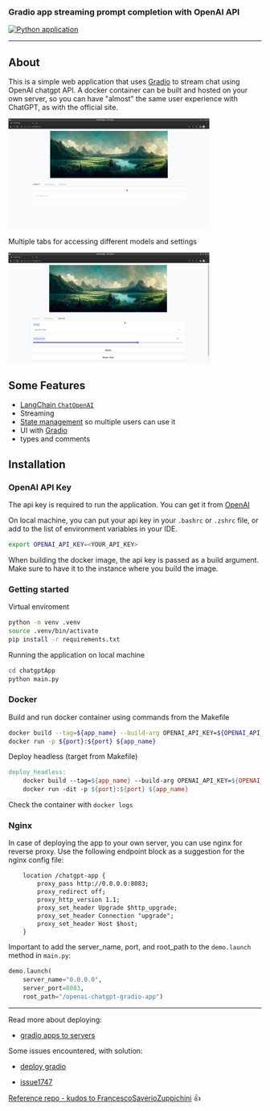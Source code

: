 ### Gradio app streaming prompt completion with OpenAI API

[![Python application](https://github.com/bkocis/gradio-apps/actions/workflows/python-app.yml/badge.svg?branch=main)](https://github.com/bkocis/gradio-apps/actions/workflows/python-app.yml)

---

## About

This is a simple web application that uses [Gradio](https://gradio.app/) to stream chat using OpenAI chatgpt API.
A docker container can be built and hosted on your own server, so you can have "almost" the same user experience with ChatGPT, as with the official site. 

<img src="docs/images/chat_tab.png" width="400" />

Multiple tabs for accessing different models and settings

<img src="docs/images/settings_tab.png" width="400" />

## Some Features

- [LangChain `ChatOpenAI`](https://python.langchain.com/en/latest/modules/models/chat/integrations/openai.html)
- Streaming
- [State management](https://gradio.app/state-in-blocks/) so multiple users can use it
- UI with [Gradio](https://gradio.app/)
- types and comments

## Installation

### OpenAI API Key

The api key is required to run the application. You can get it from [OpenAI](https://beta.openai.com/)

On local machine, you can put your api key in your `.bashrc` or `.zshrc` file, or add to the list of environment variables in your IDE.

```bash
export OPENAI_API_KEY=<YOUR_API_KEY>
```

When building the docker image, the api key is passed as a build argument. Make sure to have it to the instance where you build the image. 



### Getting started

Virtual enviroment
```bash
python -m venv .venv
source .venv/bin/activate
pip install -r requirements.txt
``` 

Running the application on local machine
```bash
cd chatgptApp
python main.py
```

### Docker 

Build and run docker container using commands from the Makefile

```bash
docker build --tag=${app_name} --build-arg OPENAI_API_KEY=${OPENAI_API_KEY} .
docker run -p ${port}:${port} ${app_name}
```

Deploy headless (target from Makefile)
```makefile
deploy_headless:
	docker build --tag=${app_name} --build-arg OPENAI_API_KEY=${OPENAI_API_KEY} .
	docker run -dit -p ${port}:${port} ${app_name}
```

Check the container with `docker logs`

### Nginx 

In case of deploying the app to your own server, you can use nginx for reverse proxy. Use the following endpoint block as a suggestion for the nginx config file:

```nginx
    location /chatgpt-app {
        proxy_pass http://0.0.0.0:8083;
        proxy_redirect off;
        proxy_http_version 1.1;
        proxy_set_header Upgrade $http_upgrade;
        proxy_set_header Connection "upgrade";
        proxy_set_header Host $host;
    }

```

Important to add the server_name, port, and root_path to the `demo.launch` method in `main.py`:

```python
demo.launch(
    server_name="0.0.0.0",
    server_port=8083,
    root_path="/openai-chatgpt-gradio-app")

```

---

Read more about deploying:
- [gradio apps to servers](https://gradio.app/running-gradio-on-your-web-server-with-nginx/)

Some issues encountered, with solution:

- [deploy gradio](https://discuss.huggingface.co/t/deploy-gradio-app-on-my-own-server-machine-fails/41808)

- [issue1747](https://github.com/gradio-app/gradio/issues/1747)

[Reference repo - kudos to FrancescoSaverioZuppichini](https://github.com/FrancescoSaverioZuppichini/gradioGPT) 👍
